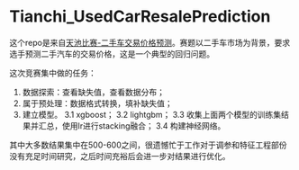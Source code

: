 # Tianchi_UsedCarResalePrediction

这个repo是来自[天池比赛-二手车交易价格预测](https://tianchi.aliyun.com/competition/entrance/231784/introduction)。赛题以二手车市场为背景，要求选手预测二手汽车的交易价格，这是一个典型的回归问题。


这次竞赛集中做的任务：
1. 数据探索：查看缺失值，查看数据分布；
2. 属于预处理：数据格式转换，填补缺失值；
3. 建立模型。
  3.1 xgboost；
  3.2 lightgbm；
  3.3 收集上面两个模型的训练集结果并汇总，使用lr进行stacking融合；
  3.4 构建神经网络。

其中大多数结果集中在500-600之间，很遗憾忙于工作对于调参和特征工程部份没有充足时间研究，之后时间充裕后会进一步对结果进行优化。

